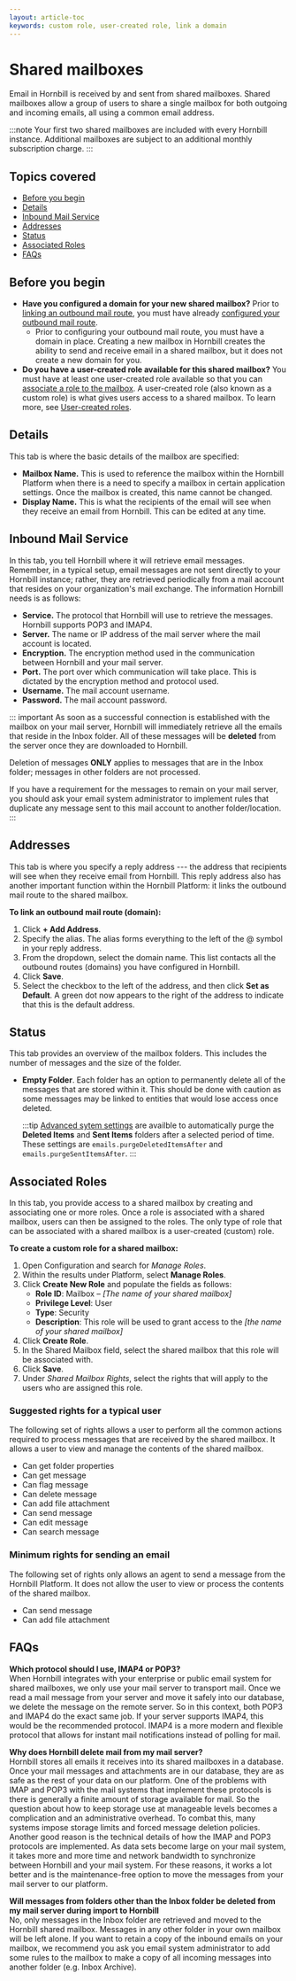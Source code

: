 ```yaml
---
layout: article-toc
keywords: custom role, user-created role, link a domain
---
```

# Shared mailboxes
Email in Hornbill is received by and sent from shared mailboxes. Shared mailboxes  allow a group of users to share a single mailbox for both outgoing and incoming emails, all using a common email address.

:::note
Your first two shared mailboxes are included with every Hornbill instance. Additional mailboxes are subject to an additional monthly subscription charge.
:::

## Topics covered
* [Before you begin](/esp-config/email/shared-mailboxes#before-you-begin)
* [Details](/esp-config/email/shared-mailboxes#details)
* [Inbound Mail Service](/esp-config/email/shared-mailboxes#inbound-mail-service)
* [Addresses](/esp-config/email/shared-mailboxes#addresses)
* [Status](/esp-config/email/shared-mailboxes#status)
* [Associated Roles](/esp-config/email/shared-mailboxes#associated-roles)
* [FAQs](/esp-config/email/shared-mailboxes#faqs)


## Before you begin
* **Have you configured a domain for your new shared mailbox?** Prior to [linking an outbound mail route](/esp-config/email/shared-mailboxes#addresses), you must have already [configured your outbound mail route](/esp-config/email/email-domains).
    * Prior to configuring your outbound mail route, you must have a domain in place. Creating a new mailbox in Hornbill creates the ability to send and receive email in a shared mailbox, but it does not create a new domain for you. 
* **Do you have a user-created role available for this shared mailbox?** You must have at least one user-created role available so that you can [associate a role to the mailbox](/esp-config/email/shared-mailboxes#associated-roles). A user-created role (also known as a custom role) is what gives users access to a shared mailbox. To learn more, see [User-created roles](/esp-config/organizational-data/roles#user-created-roles).

## Details
This tab is where the basic details of the mailbox are specified:

* **Mailbox Name.** This is used to reference the mailbox within the Hornbill Platform when there is a need to specify a mailbox in certain application settings. Once the mailbox is created, this name cannot be changed.
* **Display Name.** This is what the recipients of the email will see when they receive an email from Hornbill. This can be edited at any time.

## Inbound Mail Service
In this tab, you tell Hornbill where it will retrieve email messages. Remember, in a typical setup, email messages are not sent directly to your Hornbill instance; rather, they are retrieved periodically from a mail account that  resides on your organization's mail exchange. The information Hornbill needs is as follows:

* **Service.** The protocol that Hornbill will use to retrieve the messages. Hornbill supports POP3 and IMAP4.
* **Server.** The name or IP address of the mail server where the mail account is located.
* **Encryption.** The encryption method used in the communication between Hornbill and your mail server.
* **Port.** The port over which communication will take place. This is dictated by the encryption method and protocol used.
* **Username.** The mail account username.
* **Password.** The mail account password.

::: important
As soon as a successful connection is established with the mailbox on your mail server, Hornbill will immediately retrieve all the emails that reside in the Inbox folder.  All of these messages will be **deleted** from the server once they are downloaded to Hornbill.

Deletion of messages **ONLY** applies to messages that are in the Inbox folder; messages in other folders are not processed. 

If you have a requirement for the messages to remain on your mail server, you should ask your email system administrator to implement rules that duplicate any message sent to this mail account to another folder/location.
:::

## Addresses
This tab is where you specify a reply address --- the address that recipients will see when they receive email from Hornbill. This reply address also has another important function within the Hornbill Platform: it links the outbound mail route to the shared mailbox.

**To link an outbound mail route (domain):**
1. Click **+ Add Address**.
1. Specify the alias. The alias forms everything to the left of the @ symbol in your reply address.
1. From the dropdown, select the domain name. This list contacts all the outbound routes (domains) you have configured in Hornbill.
1. Click **Save**.
1. Select the checkbox to the left of the address, and then click **Set as Default**.
A green dot now appears to the right of the address to indicate that this is the default address.

## Status
This tab provides an overview of the mailbox folders. This includes the number of messages and the size of the folder. 
* **Empty Folder**. Each folder has an option to permanently delete all of the messages that are stored within it.  This should be done with caution as some messages may be linked to entities that would lose access once deleted.

    :::tip
    [Advanced sytem settings](/esp-config/advanced-tools-and-settings/advanced-system-settings) are availble to automatically purge the **Deleted Items** and **Sent Items** folders after a selected period of time. These settings are `emails.purgeDeletedItemsAfter` and `emails.purgeSentItemsAfter`.
    :::

## Associated Roles
In this tab, you provide access to a shared mailbox by creating and associating one or more roles. Once a role is associated with a shared mailbox, users can then be assigned to the roles. The only type of role that can be associated with a shared mailbox is a user-created (custom) role.

**To create a custom role for a shared mailbox:**
1. Open Configuration and search for *Manage Roles*.
1. Within the results under Platform, select **Manage Roles**.
1. Click **Create New Role** and populate the fields as follows:
    * **Role ID**: Mailbox – *[The name of your shared mailbox]*
    * **Privilege Level**: User
    * **Type**: Security
    * **Description**: This role will be used to grant access to the *[the name of your shared mailbox]*
1. Click **Create Role**.
1. In the Shared Mailbox field, select the shared mailbox that this role will be associated with.
1. Click **Save**.
1. Under *Shared Mailbox Rights*, select the rights that will apply to the users who are assigned this role.

### Suggested rights for a typical user
The following set of rights allows a user to perform all the common actions required to process messages that are received by the shared mailbox. It allows a user to view and manage the contents of the shared mailbox.

* Can get folder properties
* Can get message
* Can flag message
* Can delete message
* Can add file attachment
* Can send message
* Can edit message
* Can search message

### Minimum rights for sending an email
The following set of rights only allows an agent to send a message from the Hornbill Platform. It does not allow the user to view or process the contents of the shared mailbox.

* Can send message
* Can add file attachment

## FAQs

**Which protocol should I use, IMAP4 or POP3?**<br>When Hornbill integrates with your enterprise or public email system for shared mailboxes, we only use your mail server to transport mail. Once we read a mail message from your server and move it safely into our database, we delete the message on the remote server. So in this context, both POP3 and IMAP4 do the exact same job. If your server supports IMAP4, this would be the recommended protocol. IMAP4 is a more modern and flexible protocol that allows for instant mail notifications instead of polling for mail.

**Why does Hornbill delete mail from my mail server?**<br>Hornbill stores all emails it receives into its shared mailboxes in a database. Once your mail messages and attachments are in our database, they are as safe as the rest of your data on our platform. One of the problems with IMAP and POP3 with the mail systems that implement these protocols is there is generally a finite amount of storage available for mail. So the question about how to keep storage use at manageable levels becomes a complication and an administrative overhead. To combat this, many systems impose storage limits and forced message deletion policies. Another good reason is the technical details of how the IMAP and POP3 protocols are implemented. As data sets become large on your mail system, it takes more and more time and network bandwidth to synchronize between Hornbill and your mail system. For these reasons, it works a lot better and is the maintenance-free option to move the messages from your mail server to our platform.

**Will messages from folders other than the Inbox folder be deleted from my mail server during import to Hornbill**<br>No, only messages in the Inbox folder are retrieved and moved to the Hornbill shared mailbox.  Messages in any other folder in your own mailbox will be left alone. If you want to retain a copy of the inbound emails on your mailbox, we recommend you ask you email system administrator to add some rules to the mailbox to make a copy of all incoming messages into another folder (e.g. Inbox Archive).
